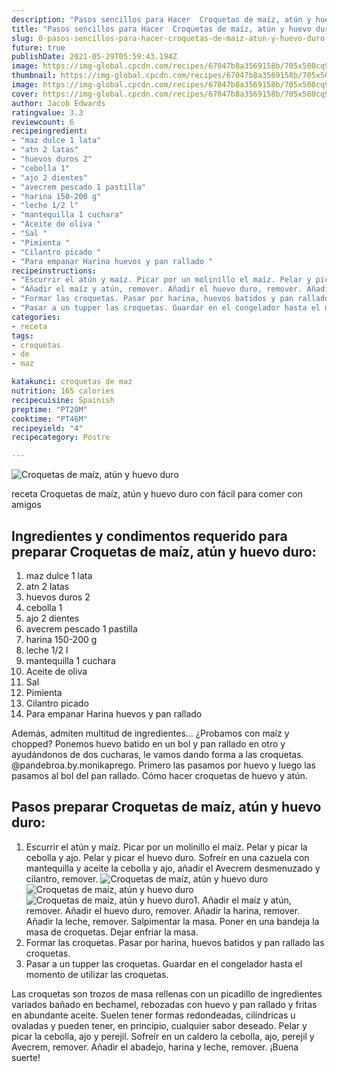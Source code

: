```yaml
---
description: "Pasos sencillos para Hacer  Croquetas de maíz, atún y huevo duro"
title: "Pasos sencillos para Hacer  Croquetas de maíz, atún y huevo duro"
slug: 0-pasos-sencillos-para-hacer-croquetas-de-maiz-atun-y-huevo-duro
future: true
publishDate: 2021-05-29T05:59:43.194Z
image: https://img-global.cpcdn.com/recipes/67047b8a3569158b/705x500cq90/croquetas-de-maiz-atun-y-huevo-duro-foto-principal.jpg
thumbnail: https://img-global.cpcdn.com/recipes/67047b8a3569158b/705x500cq90/croquetas-de-maiz-atun-y-huevo-duro-foto-principal.jpg
image: https://img-global.cpcdn.com/recipes/67047b8a3569158b/705x500cq90/croquetas-de-maiz-atun-y-huevo-duro-foto-principal.jpg
cover: https://img-global.cpcdn.com/recipes/67047b8a3569158b/705x500cq90/croquetas-de-maiz-atun-y-huevo-duro-foto-principal.jpg
author: Jacob Edwards
ratingvalue: 3.3
reviewcount: 6
recipeingredient:
- "maz dulce 1 lata"
- "atn 2 latas"
- "huevos duros 2"
- "cebolla 1"
- "ajo 2 dientes"
- "avecrem pescado 1 pastilla"
- "harina 150-200 g"
- "leche 1/2 l"
- "mantequilla 1 cuchara"
- "Aceite de oliva "
- "Sal "
- "Pimienta "
- "Cilantro picado "
- "Para empanar Harina huevos y pan rallado "
recipeinstructions:
- "Escurrir el atún y maíz. Picar por un molinillo el maíz. Pelar y picar la cebolla y ajo. Pelar y picar el huevo duro. Sofreír en una cazuela con mantequilla y aceite la cebolla y ajo, añadir el Avecrem desmenuzado y cilantro, remover."
- "Añadir el maíz y atún, remover. Añadir el huevo duro, remover. Añadir la harina, remover. Añadir la leche, remover. Salpimentar la masa. Poner en una bandeja la masa de croquetas. Dejar enfriar la masa."
- "Formar las croquetas. Pasar por harina, huevos batidos y pan rallado las croquetas."
- "Pasar a un tupper las croquetas. Guardar en el congelador hasta el momento de utilizar las croquetas."
categories:
- receta
tags:
- croquetas
- de
- maz

katakunci: croquetas de maz 
nutrition: 165 calories
recipecuisine: Spainish
preptime: "PT20M"
cooktime: "PT46M"
recipeyield: "4"
recipecategory: Postre

---
```



![Croquetas de maíz, atún y huevo duro](https://img-global.cpcdn.com/recipes/67047b8a3569158b/705x500cq90/croquetas-de-maiz-atun-y-huevo-duro-foto-principal.jpg)

receta Croquetas de maíz, atún y huevo duro con fácil para comer con amigos

<!--inarticleads1-->

## Ingredientes y condimentos requerido para preparar Croquetas de maíz, atún y huevo duro:

1. maz dulce 1 lata
1. atn 2 latas
1. huevos duros 2
1. cebolla 1
1. ajo 2 dientes
1. avecrem pescado 1 pastilla
1. harina 150-200 g
1. leche 1/2 l
1. mantequilla 1 cuchara
1. Aceite de oliva 
1. Sal 
1. Pimienta 
1. Cilantro picado 
1. Para empanar Harina huevos y pan rallado 

Además, admiten multitud de ingredientes… ¿Probamos con maíz y chopped? Ponemos huevo batido en un bol y pan rallado en otro y ayudándonos de dos cucharas, le vamos dando forma a las croquetas. @pandebroa.by.monikaprego. Primero las pasamos por huevo y luego las pasamos al bol del pan rallado. Cómo hacer croquetas de huevo y atún. 

<!--inarticleads2-->

## Pasos preparar Croquetas de maíz, atún y huevo duro:

1. Escurrir el atún y maíz. Picar por un molinillo el maíz. Pelar y picar la cebolla y ajo. Pelar y picar el huevo duro. Sofreír en una cazuela con mantequilla y aceite la cebolla y ajo, añadir el Avecrem desmenuzado y cilantro, remover.
<img src="https://img-global.cpcdn.com/steps/3dbe56f74515f153/160x128cq70/foto-del-paso-1-de-la-receta-croquetas-de-maiz-atun-y-huevo-duro.jpg" alt="Croquetas de maíz, atún y huevo duro"><img src="https://img-global.cpcdn.com/steps/19818c49d33ea32b/160x128cq70/foto-del-paso-1-de-la-receta-croquetas-de-maiz-atun-y-huevo-duro.jpg" alt="Croquetas de maíz, atún y huevo duro"><img src="https://img-global.cpcdn.com/steps/8adc7c4db0d400c2/160x128cq70/foto-del-paso-1-de-la-receta-croquetas-de-maiz-atun-y-huevo-duro.jpg" alt="Croquetas de maíz, atún y huevo duro">1. Añadir el maíz y atún, remover. Añadir el huevo duro, remover. Añadir la harina, remover. Añadir la leche, remover. Salpimentar la masa. Poner en una bandeja la masa de croquetas. Dejar enfriar la masa.
1. Formar las croquetas. Pasar por harina, huevos batidos y pan rallado las croquetas.
1. Pasar a un tupper las croquetas. Guardar en el congelador hasta el momento de utilizar las croquetas.


Las croquetas son trozos de masa rellenas con un picadillo de ingredientes variados bañado en bechamel, rebozadas con huevo y pan rallado y fritas en abundante aceite. Suelen tener formas redondeadas, cilíndricas u ovaladas y pueden tener, en principio, cualquier sabor deseado. Pelar y picar la cebolla, ajo y perejil. Sofreír en un caldero la cebolla, ajo, perejil y Avecrem, remover. Añadir el abadejo, harina y leche, remover. 
¡Buena suerte!

